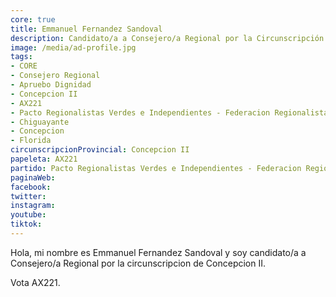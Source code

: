 ```yaml
---
core: true
title: Emmanuel Fernandez Sandoval
description: Candidato/a a Consejero/a Regional por la Circunscripción de Concepcion II
image: /media/ad-profile.jpg
tags:
- CORE
- Consejero Regional
- Apruebo Dignidad
- Concepcion II
- AX221
- Pacto Regionalistas Verdes e Independientes - Federacion Regionalista Verde Social - Independientes
- Chiguayante
- Concepcion
- Florida
circunscripcionProvincial: Concepcion II
papeleta: AX221
partido: Pacto Regionalistas Verdes e Independientes - Federacion Regionalista Verde Social - Independientes
paginaWeb:
facebook:
twitter:
instagram:
youtube:
tiktok:
---
```

Hola, mi nombre es Emmanuel Fernandez Sandoval y soy candidato/a a Consejero/a Regional por la circunscripcion de Concepcion II.

Vota AX221.